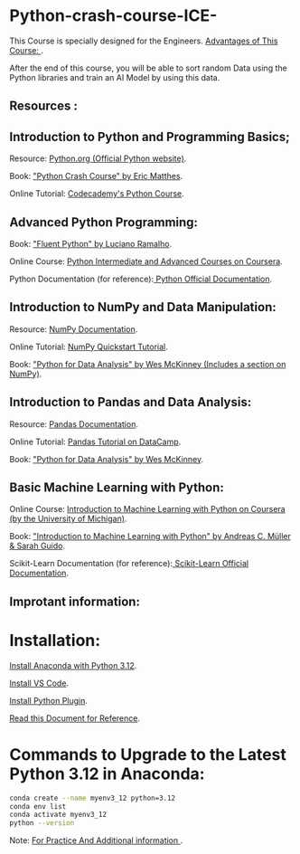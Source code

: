 # Python-crash-course-ICE-
This Course is specially designed for the Engineers. 
[Advantages of This Course: ](https://www.irjet.net/archives/V8/i1/IRJET-V8I1102.pdf).

After the end of this course, you will be able to sort random Data using the Python libraries and train an AI Model by using this data.
## Resources :
## Introduction to Python and Programming Basics;
Resource: [Python.org (Official Python website)](https://www.python.org/).

Book: ["Python Crash Course" by Eric Matthes](https://mega.nz/file/xz0FxKCK#l0sBRkOyzVqAqGgPnhxSjYYJMJ6pdyvF6UsaB7Lqfpg).

Online Tutorial: [Codecademy's Python Course](https://www.codecademy.com/learn/learn-python-3).

## Advanced Python Programming: 

Book: ["Fluent Python" by Luciano Ramalho](https://mega.nz/file/hv9BzCZK#tgv-KsoR1GA1_JjY5EmwZaNCbS0NB5Uk7h65Y2BQJHc).

Online Course: [Python Intermediate and Advanced Courses on Coursera](https://www.coursera.org/).

Python Documentation (for reference):[ Python Official Documentation](https://docs.python.org/3/).


## Introduction to NumPy and Data Manipulation:
Resource: [NumPy Documentation](https://numpy.org/doc/stable/).

Online Tutorial: [NumPy Quickstart Tutorial](https://numpy.org/doc/stable/user/quickstart.html).

Book: ["Python for Data Analysis" by Wes McKinney (Includes a section on NumPy)](https://mega.nz/file/YqEGwSoa#6zZbBQ0H6RP3KdmzSCYvOMPnO3pQ5iMq_BUhl9EhiiM).

## Introduction to Pandas and Data Analysis:
Resource: [Pandas Documentation](https://pandas.pydata.org/pandas-docs/stable/).

Online Tutorial: [Pandas Tutorial on DataCamp](https://www.datacamp.com/community/tutorials/pandas-tutorial-dataframe-python).

Book: ["Python for Data Analysis" by Wes McKinney](https://mega.nz/file/Aj9xkLgD#A84yjrud4_FDrbAGhTkMWU-z-BVX_tSHxH0qTgFbNcs).

## Basic Machine Learning with Python:
Online Course: [Introduction to Machine Learning with Python on Coursera (by the University of Michigan)](https://www.coursera.org/specializations/introduction-machine-learning).

Book: ["Introduction to Machine Learning with Python" by Andreas C. Müller & Sarah Guido](https://mega.nz/file/Aj9xkLgD#A84yjrud4_FDrbAGhTkMWU-z-BVX_tSHxH0qTgFbNcs).

Scikit-Learn Documentation (for reference):[ Scikit-Learn Official Documentation](https://scikit-learn.org/stable/documentation.html).


## Improtant information:
# Installation: 
[Install Anaconda with Python 3.12](https://www.anaconda.com/download).

[Install VS Code](https://code.visualstudio.com/).

[Install Python Plugin](https://marketplace.visualstudio.com/items?itemName=ms-python.python).

[Read this Document for Reference](https://python.plainenglish.io/typed-python-for-typescript-developers-791145e7171c).

# Commands to Upgrade to the Latest Python 3.12 in Anaconda:
```bash
conda create --name myenv3_12 python=3.12
conda env list
conda activate myenv3_12
python --version
```
Note: 
[For Practice And Additional information ](https://github.com/panaverse/learn-modern-python#learning-material).
